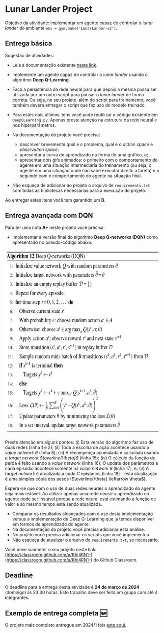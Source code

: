 # Lunar Lander Project

Objetivo da atividade: implementar um agente capaz de controlar o *lunar lander* do ambiente `env = gym.make('LunarLander-v2')`. 

## Entrega básica

Sugestão de atividades: 

* Leia a documentação existente [neste link](https://gymnasium.farama.org/environments/box2d/lunar_lander/). 

* Implemente um agente capaz de controlar o *lunar lander* usando o algoritmo **Deep Q-Learning**. 

* Faça a persistência da rede neural para que depois a mesma possa ser utilizada por um outro script para pousar o *lunar lander* de forma correta. Ou seja, no seu projeto, além do script para treinamento, você também deverá entregar o script que faz uso do modelo treinado. 

* Para estes dois últimos itens você pode reutilizar o código existente em `DeepQLearning.py`. Apenas preste atenção na estrutura da rede neural e nos hiperparâmetros.

* Na documentação do projeto você precisa:
    * descrever brevemente qual é o problema, qual é o *action space* e *observation space*;
    * apresentar a curva de aprendizado na forma de uma gráfico, e;
    * apresentar dois gifs animados: o primeiro com o comportamento do agente em uma situação intermediária do treinamento (ou seja, o agente em uma situação onde não sabe executar direito a tarefa) e o segundo com o comportamento do agente na situação final.

* Não esqueça de adicionar ao projeto o arquivo de `requirements.txt` com todas as bibliotecas necessárias para a execução do projeto. 

Ao entregar estes itens você tem garantido um **B**. 

## Entrega avançada com DQN

Para ter uma nota **A+** neste projeto você precisa: 

* Implementar a versão final do algoritmo **Deep Q-networks (DQN)** como apresentado no pseudo-código abaixo: 

<img src="./figures/dqn_pseudo_codigo.png"  style="height:600px;"/> 

Preste atenção em alguns pontos: (i) Esta versão do algoritmo faz uso de duas redes (linha 1 e 2); (ii) Toda a escolha de ação acontece usando a *value network $\theta$* (linha 8); (iii) A recompença acumulada é calculada usando a *target network $\overline{\theta}$* (linha 15); (iv) O cálculo da função de perda é feito usando a *value network* (linha 16); O update dos parâmetros a cada episódio acontece somente na *value network $\theta$* (linha 17), e; (v) A *target network* é atualizada a cada $C$ episódios (linha 18) - esta atualização é uma simples cópia dos pesos ($\overline{\theta} \leftarrow \theta$).

Espera-se que com o uso de duas redes neurais o aprendizado do agente seja mais estável. Ao utilizar apenas uma rede neural o aprendizado do agente pode ser instável porque a rede neural está estimando a função de valor e ao mesmo tempo está sendo atualizada.

* Comparar os resultados alcançados com o uso desta implementação versus a implementação de Deep Q-Learning que já temos disponível em termos de aprendizado do agente. 
* Na documentação do projeto você precisa adicionar esta análise.
* No projeto você precisa adicionar os scripts que você implementou. 
* Não esqueça de atualizar o arquivo de `requirements.txt`, se necessário. 

Você deve submeter o seu projeto neste link: [https://classroom.github.com/a/Khj4RN1-](https://classroom.github.com/a/Khj4RN1-) do Github Classroom. 

## Deadline

O deadline para a entrega desta atividade é **24 de março de 2024** (domingo) às 23:30 horas. Este trabalho deve ser feito em grupo com até 4 integrantes.

## Exemplo de entrega completa :new: 

O projeto mais completo entregue em 2024/1 fois [este aqui](https://github.com/insper-classroom/08-lunar-lander-droneiros-de-cabreuva).






